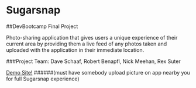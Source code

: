 Sugarsnap
=========


##DevBootcamp Final Project

Photo-sharing application that gives users a unique experience of their current area by providing them a live feed of any photos taken and uploaded with the application in their immediate location.

###Project Team: Dave Schaaf, Robert Benapfl, Nick Meehan, Rex Suter




[Demo Site!](http://sugarsnap.herokuapp.com/demo)
######(must have somebody upload picture on app nearby you for full Sugarsnap experience)

